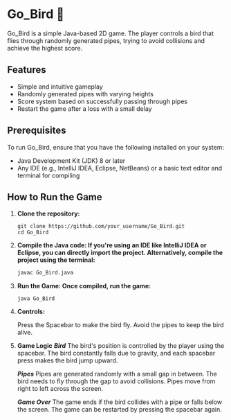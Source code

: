 # Go_Bird 🐤

Go_Bird is a simple Java-based 2D game. The player controls a bird that flies through randomly generated pipes, trying to avoid collisions and achieve the highest score.

## Features
- Simple and intuitive gameplay
- Randomly generated pipes with varying heights
- Score system based on successfully passing through pipes
- Restart the game after a loss with a small delay

## Prerequisites
To run Go_Bird, ensure that you have the following installed on your system:
- Java Development Kit (JDK) 8 or later
- Any IDE (e.g., IntelliJ IDEA, Eclipse, NetBeans) or a basic text editor and terminal for compiling

## How to Run the Game

1. **Clone the repository:**
   ```
   git clone https://github.com/your_username/Go_Bird.git
   cd Go_Bird
   ```
2. **Compile the Java code: If you're using an IDE like IntelliJ IDEA or Eclipse, you can directly import the project. Alternatively, compile the project using the terminal:**

   ```bash
   javac Go_Bird.java
   ```
3. **Run the Game: Once compiled, run the game:**

   ```
   java Go_Bird
   ```
4. **Controls:**

   Press the Spacebar to make the bird fly.
   Avoid the pipes to keep the bird alive.
   


5. **Game Logic**
   ***Bird***
   The bird's position is controlled by the player using the spacebar. The bird constantly falls due to gravity, and each spacebar press makes the bird jump upward.

   ***Pipes***
   Pipes are generated randomly with a small gap in between. The bird needs to fly through the gap to avoid collisions. Pipes move from right to left across the screen.

   ***Game Over***
   The game ends if the bird collides with a pipe or falls below the screen. The game can be restarted by pressing the spacebar again.


